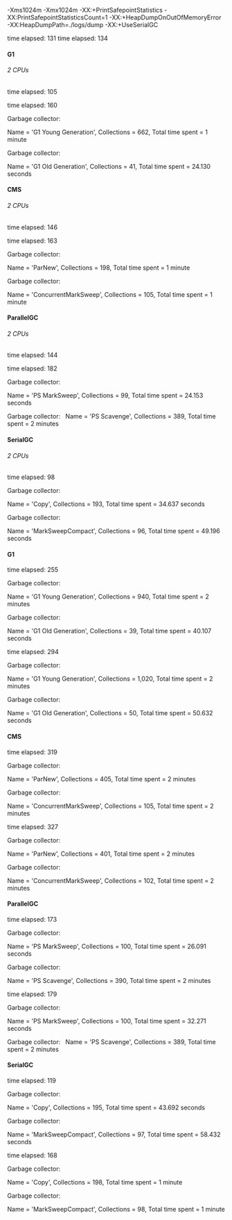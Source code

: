 -Xms1024m
-Xmx1024m
-XX:+PrintSafepointStatistics
-XX:PrintSafepointStatisticsCount=1
-XX:+HeapDumpOnOutOfMemoryError
-XX:HeapDumpPath=./logs/dump
-XX:+UseSerialGC

time elapsed: 131
time elapsed: 134


#### G1

###### 2 CPUs

time elapsed: 105

time elapsed: 160

Garbage collector: 

Name = 'G1 Young Generation', Collections = 662, Total time spent = 1 minute

Garbage collector: 

Name = 'G1 Old Generation', Collections = 41, Total time spent = 24.130 seconds

#### CMS

###### 2 CPUs

time elapsed: 146

time elapsed: 163

Garbage collector: 

Name = 'ParNew', Collections = 198, Total time spent = 1 minute

Garbage collector: 

Name = 'ConcurrentMarkSweep', Collections = 105, Total time spent = 1 minute

#### ParallelGC

###### 2 CPUs

time elapsed: 144

time elapsed: 182

Garbage collector: 

Name = 'PS MarkSweep', Collections = 99, Total time spent = 24.153 seconds

Garbage collector:
 
Name = 'PS Scavenge', Collections = 389, Total time spent = 2 minutes

#### SerialGC

###### 2 CPUs

time elapsed: 98

Garbage collector: 

Name = 'Copy', Collections = 193, Total time spent = 34.637 seconds

Garbage collector: 

Name = 'MarkSweepCompact', Collections = 96, Total time spent = 49.196 seconds



#### G1

time elapsed: 255

Garbage collector: 

Name = 'G1 Young Generation', Collections = 940, Total time spent = 2 minutes

Garbage collector: 

Name = 'G1 Old Generation', Collections = 39, Total time spent = 40.107 seconds

time elapsed: 294

Garbage collector: 

Name = 'G1 Young Generation', Collections = 1,020, Total time spent = 2 minutes

Garbage collector: 

Name = 'G1 Old Generation', Collections = 50, Total time spent = 50.632 seconds

#### CMS

time elapsed: 319

Garbage collector: 

Name = 'ParNew', Collections = 405, Total time spent = 2 minutes

Garbage collector: 

Name = 'ConcurrentMarkSweep', Collections = 105, Total time spent = 2 minutes

time elapsed: 327

Garbage collector: 

Name = 'ParNew', Collections = 401, Total time spent = 2 minutes

Garbage collector: 

Name = 'ConcurrentMarkSweep', Collections = 102, Total time spent = 2 minutes

#### ParallelGC

time elapsed: 173

Garbage collector: 

Name = 'PS MarkSweep', Collections = 100, Total time spent = 26.091 seconds

Garbage collector: 

Name = 'PS Scavenge', Collections = 390, Total time spent = 2 minutes

time elapsed: 179

Garbage collector: 

Name = 'PS MarkSweep', Collections = 100, Total time spent = 32.271 seconds

Garbage collector:
 
Name = 'PS Scavenge', Collections = 389, Total time spent = 2 minutes

#### SerialGC

time elapsed: 119

Garbage collector: 

Name = 'Copy', Collections = 195, Total time spent = 43.692 seconds

Garbage collector: 

Name = 'MarkSweepCompact', Collections = 97, Total time spent = 58.432 seconds

time elapsed: 168

Garbage collector: 

Name = 'Copy', Collections = 198, Total time spent = 1 minute

Garbage collector: 

Name = 'MarkSweepCompact', Collections = 98, Total time spent = 1 minute